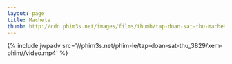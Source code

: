 ```yaml
---
layout: page
title: Machete
thumb: http://cdn.phim3s.net/images/films/thumb/tap-doan-sat-thu-machete-2010.jpg
---
```

{% include jwpadv src='//phim3s.net/phim-le/tap-doan-sat-thu_3829/xem-phim//video.mp4' %}